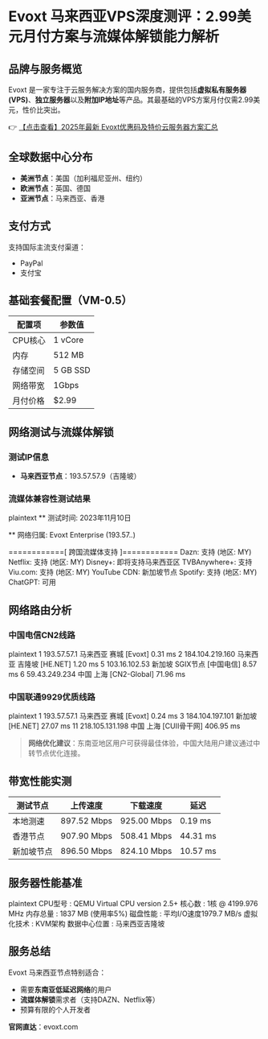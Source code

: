 # Evoxt 马来西亚VPS深度测评：2.99美元月付方案与流媒体解锁能力解析

## 品牌与服务概览
Evoxt 是一家专注于云服务解决方案的国内服务商，提供包括**虚拟私有服务器(VPS)**、**独立服务器**以及**附加IP地址**等产品。其最基础的VPS方案月付仅需2.99美元，性价比突出。

👉 [【点击查看】2025年最新 Evoxt优惠码及特价云服务器方案汇总](https://bit.ly/evoxt)

## 全球数据中心分布
- **美洲节点**：美国（加利福尼亚州、纽约）
- **欧洲节点**：英国、德国
- **亚洲节点**：马来西亚、香港

## 支付方式
支持国际主流支付渠道：
- PayPal
- 支付宝

## 基础套餐配置（VM-0.5）
| 配置项       | 参数值       |
|--------------|-------------|
| CPU核心      | 1 vCore     |
| 内存         | 512 MB      |
| 存储空间     | 5 GB SSD    |
| 网络带宽     | 1Gbps       |
| 月付价格     | $2.99       |

## 网络测试与流媒体解锁
### 测试IP信息
- **马来西亚节点**：193.57.57.9（吉隆坡）

### 流媒体兼容性测试结果
plaintext
 ** 测试时间: 2023年11月10日

 ** 网络归属: Evoxt Enterprise (193.57.*.*) 

============[ 跨国流媒体支持 ]============
 Dazn:               支持 (地区: MY)
 Netflix:           支持 (地区: MY)
 Disney+:           即将支持马来西亚区
 TVBAnywhere+:      支持
 Viu.com:           支持 (地区: MY)
 YouTube CDN:       新加坡节点
 Spotify:           支持 (地区: MY)
 ChatGPT:           可用

## 网络路由分析
### 中国电信CN2线路
plaintext
1   193.57.57.1     马来西亚 赛城 [Evoxt]         0.31 ms
2   184.104.219.160 马来西亚 吉隆坡 [HE.NET]      1.20 ms
5   103.16.102.53   新加坡 SGIX节点 [中国电信]     8.57 ms
6   59.43.249.234   中国 上海 [CN2-Global]       71.96 ms

### 中国联通9929优质线路
plaintext
1   193.57.57.1     马来西亚 赛城 [Evoxt]         0.24 ms
3   184.104.197.101 新加坡 [HE.NET]              27.07 ms
11  218.105.131.198 中国 上海 [CUII骨干网]       406.95 ms

> **网络优化建议**：东南亚地区用户可获得最佳体验，中国大陆用户建议通过中转节点优化连接。

## 带宽性能实测
| 测试节点       | 上传速度     | 下载速度     | 延迟    |
|----------------|-------------|-------------|--------|
| 本地测速       | 897.52 Mbps | 925.00 Mbps | 0.19 ms|
| 香港节点       | 907.90 Mbps | 508.41 Mbps | 44.31 ms|
| 新加坡节点     | 896.50 Mbps | 824.10 Mbps | 10.57 ms|

## 服务器性能基准
plaintext
CPU型号      : QEMU Virtual CPU version 2.5+
核心数       : 1核 @ 4199.976 MHz
内存总量     : 1837 MB (使用率5%)
磁盘性能     : 平均I/O速度1979.7 MB/s
虚拟化技术   : KVM架构
数据中心位置 : 马来西亚吉隆坡

## 服务总结
Evoxt 马来西亚节点特别适合：
- 需要**东南亚低延迟网络**的用户
- **流媒体解锁**需求者（支持DAZN、Netflix等）
- 预算有限的个人开发者

**官网直达**：evoxt.com